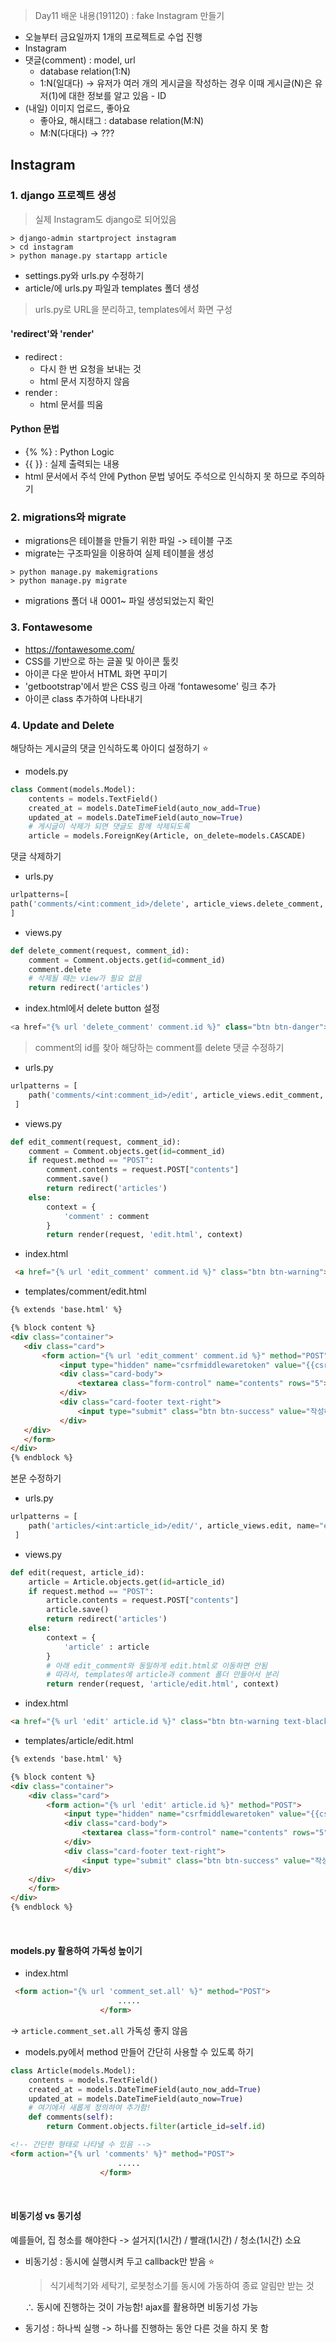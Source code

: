 > Day11 배운 내용(191120) : fake Instagram 만들기 
- 오늘부터 금요일까지 1개의 프로젝트로 수업 진행
- Instagram
- 댓글(comment) : model, url
    - database relation(1:N)
    - 1:N(일대다) -> 유저가 여러 개의 게시글을 작성하는 경우
    이때 게시글(N)은 유저(1)에 대한 정보를 알고 있음 - ID
- (내일) 이미지 업로드, 좋아요
    - 좋아요, 해시태그 : database relation(M:N)
    - M:N(다대다) -> ??? 
## Instagram
### 1. django 프로젝트 생성
> 실제 Instagram도 django로 되어있음
``` command
> django-admin startproject instagram
> cd instagram
> python manage.py startapp article
```
- settings.py와 urls.py 수정하기
- article/에 urls.py 파일과 templates 폴더 생성
> urls.py로 URL을 분리하고, templates에서 화면 구성

#### 'redirect'와 'render'
- redirect : 
    - 다시 한 번 요청을 보내는 것
    - html 문서 지정하지 않음
- render :
    - html 문서를 띄움

#### Python 문법
- {% %} : Python Logic
- {{ }} : 실제 출력되는 내용
- html 문서에서 <!-- --> 주석 안에 Python 문법 넣어도 주석으로 인식하지 못 하므로 주의하기

### 2. migrations와 migrate
- migrations은 테이블을 만들기 위한 파일 -> 테이블 구조
- migrate는 구조파일을 이용하여 실제 테이블을 생성
``` command
> python manage.py makemigrations
> python manage.py migrate
```
- migrations 폴더 내 0001~ 파일 생성되었는지 확인

### 3. Fontawesome
- https://fontawesome.com/
- CSS를 기반으로 하는 글꼴 및 아이콘 툴킷
- 아이콘 다운 받아서 HTML 화면 꾸미기
- 'getbootstrap'에서 받은 CSS 링크 아래 'fontawesome' 링크 추가
- 아이콘 class 추가하여 나타내기

### 4. Update and Delete
해당하는 게시글의 댓글 인식하도록 아이디 설정하기 :star:
- models.py
``` python
class Comment(models.Model):
    contents = models.TextField()
    created_at = models.DateTimeField(auto_now_add=True)
    updated_at = models.DateTimeField(auto_now=True)
    # 게시글이 삭제가 되면 댓글도 함께 삭제되도록
    article = models.ForeignKey(Article, on_delete=models.CASCADE)
```
댓글 삭제하기
- urls.py
``` python
urlpatterns=[
path('comments/<int:comment_id>/delete', article_views.delete_comment, name="delete_comment")
]
```
- views.py
``` python
def delete_comment(request, comment_id):
    comment = Comment.objects.get(id=comment_id)
    comment.delete
    # 삭제될 때는 view가 필요 없음
    return redirect('articles')
```
- index.html에서 delete button 설정
``` python
<a href="{% url 'delete_comment' comment.id %}" class="btn btn-danger"><i class="fas fa-trash-alt"></i></a>
```
> comment의 id를 찾아 해당하는 comment를 delete
댓글 수정하기

- urls.py
``` python
urlpatterns = [
    path('comments/<int:comment_id>/edit', article_views.edit_comment, name="edit_comment")
 ]
```
- views.py
``` python
def edit_comment(request, comment_id):
    comment = Comment.objects.get(id=comment_id)
    if request.method == "POST":
        comment.contents = request.POST["contents"]
        comment.save()
        return redirect('articles')
    else:
        context = {
            'comment' : comment
        }
        return render(request, 'edit.html', context)
```
- index.html
``` html
 <a href="{% url 'edit_comment' comment.id %}" class="btn btn-warning"><i class="fas fa-edit"></i></a>
```
 - templates/comment/edit.html
 ``` html
 {% extends 'base.html' %}

{% block content %}
<div class="container">
    <div class="card">
        <form action="{% url 'edit_comment' comment.id %}" method="POST">
            <input type="hidden" name="csrfmiddlewaretoken" value="{{csrf_token}}">
            <div class="card-body">
                <textarea class="form-control" name="contents" rows="5">{{comment.contents}}</textarea>
            </div>
            <div class="card-footer text-right">
                <input type="submit" class="btn btn-success" value="작성하기">
            </div>
    </div>
    </form>
</div>
{% endblock %}
 ```
본문 수정하기
- urls.py
``` python
urlpatterns = [
    path('articles/<int:article_id>/edit/', article_views.edit, name="edit")
 ]
```
- views.py
``` python
def edit(request, article_id):
    article = Article.objects.get(id=article_id)
    if request.method == "POST":
        article.contents = request.POST["contents"]
        article.save()
        return redirect('articles')
    else:
        context = {
            'article' : article
        }
        # 아래 edit_comment와 동일하게 edit.html로 이동하면 안됨
        # 따라서, templates에 article과 comment 폴더 만들어서 분리
        return render(request, 'article/edit.html', context)
```
- index.html
``` html
<a href="{% url 'edit' article.id %}" class="btn btn-warning text-black"><i class="fas fa-edit"></i></a>
```
- templates/article/edit.html
``` html
{% extends 'base.html' %}

{% block content %}
<div class="container">
    <div class="card">
        <form action="{% url 'edit' article.id %}" method="POST">
            <input type="hidden" name="csrfmiddlewaretoken" value="{{csrf_token}}">
            <div class="card-body">
                <textarea class="form-control" name="contents" rows="5">{{article.contents}}</textarea>
            </div>
            <div class="card-footer text-right">
                <input type="submit" class="btn btn-success" value="작성하기">
            </div>
    </div>
    </form>
</div>
{% endblock %}
```
<br>

#### models.py 활용하여 가독성 높이기
- index.html
```html
 <form action="{% url 'comment_set.all' %}" method="POST">
                        .....
                    </form>
```
-> `article.comment_set.all` 가독성 좋지 않음
- models.py에서 method 만들어 간단히 사용할 수 있도록 하기
``` python
class Article(models.Model):
    contents = models.TextField()
    created_at = models.DateTimeField(auto_now_add=True)
    updated_at = models.DateTimeField(auto_now=True)
	# 여기에서 새롭게 정의하여 추가함!
    def comments(self):
        return Comment.objects.filter(article_id=self.id)
```

```html
<!-- 간단한 형태로 나타낼 수 있음 --> 
<form action="{% url 'comments' %}" method="POST">
                        .....
                    </form>
````

<br>

#### 비동기성 vs 동기성

예를들어, 집 청소를 해야한다 -> 설거지(1시간) / 빨래(1시간) / 청소(1시간)  소요

- 비동기성 : 동시에 실행시켜 두고 callback만 받음 :star:
  
    > 식기세척기와 세탁기, 로봇청소기를 동시에 가동하여 종료 알림만 받는 것
    
    ∴ 동시에 진행하는 것이 가능함! ajax를 활용하면 비동기성 가능
    
- 동기성 : 하나씩 실행 -> 하나를 진행하는 동안 다른 것을 하지 못 함